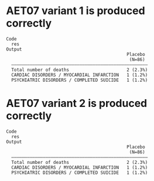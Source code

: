 # AET07 variant 1 is produced correctly

    Code
      res
    Output
                                                  Placebo 
                                                   (N=86) 
      ————————————————————————————————————————————————————
      Total number of deaths                      2 (2.3%)
      CARDIAC DISORDERS / MYOCARDIAL INFARCTION   1 (1.2%)
      PSYCHIATRIC DISORDERS / COMPLETED SUICIDE   1 (1.2%)

# AET07 variant 2 is produced correctly

    Code
      res
    Output
                                                  Placebo 
                                                   (N=86) 
      ————————————————————————————————————————————————————
      Total number of deaths                      2 (2.3%)
      CARDIAC DISORDERS / MYOCARDIAL INFARCTION   1 (1.2%)
      PSYCHIATRIC DISORDERS / COMPLETED SUICIDE   1 (1.2%)

